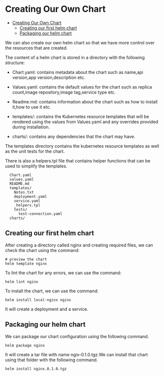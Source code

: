 # Creating Our Own Chart

<!--toc:start-->

- [Creating Our Own Chart](#creating-our-own-chart)
  - [Creating our first helm chart](#creating-our-first-helm-chart)
  - [Packaging our helm chart](#packaging-our-helm-chart)

We can also create our own helm chart so that we have more control over the resources
that are created.

The content of a helm chart is stored in a directory with the following structure:

- Chart.yaml: contains metadata about the chart such as name,api version,app version,description
  etc.

- Values.yaml: contains the default values for the chart such as replica count,image
  repository,image tag,service type etc.

- Readme.md: contains information about the chart such as how to install it,how to
  use it etc.

- templates/: contains the Kubernetes resource templates that will be rendered using
  the values from Values.yaml and any overrides provided during installation.

- charts/: contains any dependencies that the chart may have.

The templates directory contains the kubernetes resource templates as well as
the unit tests for the chart.

There is also a helpers.tpl file that contains helper functions that can be used
to simplify the templates.

```mychart/
  Chart.yaml
  values.yaml
  README.md
  templates/
    Notes.txt
    deployment.yaml
    service.yaml
    _helpers.tpl
    tests/
      test-connection.yaml
  charts/
```

## Creating our first helm chart

After creating a directory called nginx and creating required files, we can check
the chart using the command:

```shell
# preview the chart
helm template nginx
```

To lint the chart for any errors, we can use the command:

```shell
helm lint nginx
```

To install the chart, we can use the command:

```shell
helm install local-nginx nginx
```

It will create a deployment and a service.

## Packaging our helm chart

We can package our chart configuration using the following command.

```bash
helm package nginx
```

It will create a tar file with name ngix-0.1.0.tgz.We can install
that chart using that folder with the following command.

```bash
helm install nginx.0.1.0.tgz
```
